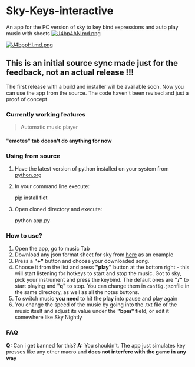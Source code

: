 
# Sky-Keys-interactive
An app for the PC version of sky to key bind expressions and auto play music with sheets
[![J4bp4AN.md.png](https://iili.io/J4bp4AN.md.png)](https://freeimage.host/i/J4bp4AN)

[![J4bppHl.md.png](https://iili.io/J4bppHl.md.png)](https://freeimage.host/i/J4bppHl)

## This is an initial source sync made just for the feedback, not an actual release !!!
The first release with a build and installer will be available soon. Now you can use the app from the source. The code haven't been revised and just a proof of concept

### Currently working features
> Automatic music player
#### "emotes" tab doesn't do anything for now

### Using from source
1. Have the latest version of python installed on your system from [python.org](https://python.org)
2. In your command line execute:

    pip install flet

3. Open cloned directory and execute:

    python app.py

### How to use?
1. Open the app, go to music Tab
2. Download any json format sheet for sky from [here](https://specy.github.io/skyMusic/) as an example
3. Press a **"+"** button and choose your downloaded song.
4. Choose it from the list and press **"play"** button at the bottom right - this will start listening for hotkeys to start and stop the music. Got to sky, pick your instrument and press the keybind. The default ones are **"/"** to start playing and **"q"** to stop. You can change them in `config.json`file in the same directory, as well as all the notes buttons. 
5. To switch music **you need** to hit the **play** into pause and play again
6. You change the speed of the music by going into the .txt file of the music itself and adjust its value under the **"bpm"** field, or edit it somewhere like Sky Nightly


### FAQ
**Q:** Can i get banned for this?
**A:** You shouldn't. The app just simulates key presses like any other macro and **does not interfere with the game in any way**
